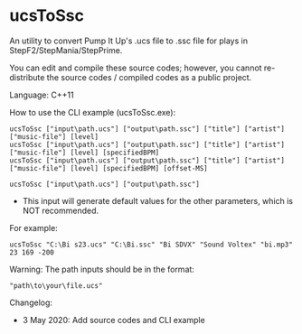 # ucsToSsc
An utility to convert Pump It Up's .ucs file to .ssc file for plays in StepF2/StepMania/StepPrime. 

You can edit and compile these source codes; however, you cannot re-distribute the source codes / compiled codes as a public project. 

Language: C++11

How to use the CLI example (ucsToSsc.exe):
```
ucsToSsc ["input\path.ucs"] ["output\path.ssc"] ["title"] ["artist"] ["music-file"] [level]
ucsToSsc ["input\path.ucs"] ["output\path.ssc"] ["title"] ["artist"] ["music-file"] [level] [specifiedBPM]
ucsToSsc ["input\path.ucs"] ["output\path.ssc"] ["title"] ["artist"] ["music-file"] [level] [specifiedBPM] [offset-MS]
```
```
ucsToSsc ["input\path.ucs"] ["output\path.ssc"]
```
- This input will generate default values for the other parameters, which is NOT recommended.

For example:
```
ucsToSsc "C:\Bi s23.ucs" "C:\Bi.ssc" "Bi SDVX" "Sound Voltex" "bi.mp3" 23 169 -200
```

Warning: The path inputs should be in the format:
```
"path\to\your\file.ucs"
```

Changelog:
- 3 May 2020: Add source codes and CLI example

